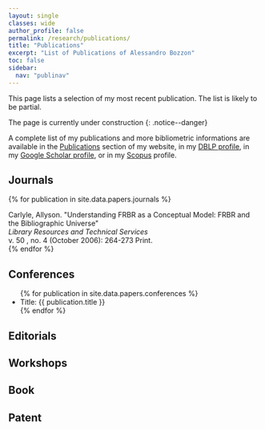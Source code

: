 ```yaml
---
layout: single
classes: wide
author_profile: false
permalink: /research/publications/
title: "Publications"
excerpt: "List of Publications of Alessandro Bozzon"
toc: false
sidebar:
  nav: "publinav"
---
```


This page lists a selection of my most recent publication. The list is likely to be partial. 

The page is currently under construction
{: .notice--danger}

A complete list of my publications and more bibliometric informations are available in the [Publications](/research/publications) section of my website, in my [DBLP profile](http://www.informatik.uni-trier.de/~ley/db/indices/a-tree/b/Bozzon:Alessandro.html),  in my [Google Scholar profile](http://bit.ly/BozzonScholarProfile), or in my [Scopus](http://bit.ly/BozzonScopusProfile) profile.

## Journals

{% for publication in site.data.papers.journals %}
<div itemscope itemtype="http://schema.org/ScholarlyArticle">
  <span itemprop="author">Carlyle, Allyson.</span>
  "<span itemprop="name">Understanding FRBR as a Conceptual Model: FRBR
    and the Bibliographic Universe</span>"
  <div itemprop="isPartOf" itemscope itemtype="http://schema.org/Periodical">
    <em><span itemprop="name">Library Resources and Technical Services</span></em>
  </div>
  <span itemprop="isPartOf" itemscope itemtype="http://schema.org/PublicationVolume">
    v. <span itemprop="volumeNumber">50</span>
  </span>,
  <span itemprop="isPartOf" itemscope itemtype="http://schema.org/PublicationIssue">
    no. <span itemprop="issueNumber">4</span>
    (<time datetime="2006-10" itemprop="datePublished">October 2006</time>):
  </span>
  <span itemprop="pageStart">264</span>-<span itemprop="pageEnd">273</span>
Print.</div>
{% endfor %}


## Conferences
<ul>
{% for publication in site.data.papers.conferences %}
    <li>Title: {{ publication.title }}</li>   
{% endfor %}
</ul>

## Editorials

## Workshops

## Book

## Patent
